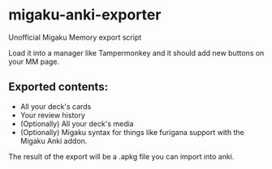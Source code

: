 # migaku-anki-exporter
Unofficial Migaku Memory export script

Load it into a manager like Tampermonkey and it should add new buttons on your MM page.

## Exported contents:
- All your deck's cards
- Your review history
- (Optionally) All your deck's media
- (Optionally) Migaku syntax for things like furigana support with the Migaku Anki addon.

The result of the export will be a .apkg file you can import into anki.
